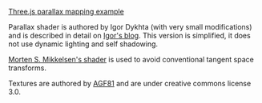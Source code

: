 [Three.js parallax mapping example](http://www.shapespark.com/labs/parallaxmap)

Parallax shader is authored by Igor Dykhta (with very small modifications) and is described in detail on [Igor's blog](http://sunandblackcat.com/tipFullView.php?topicid=28).
This version is simplified, it does not use dynamic lighting and self shadowing.

[Morten S. Mikkelsen's shader](http://mmikkelsen3d.blogspot.sk/2012/02/parallaxpoc-mapping-and-no-tangent.html) is used to avoid conventional tangent space transforms.

Textures are authored by [AGF81](http://agf81.deviantart.com) and are under creative commons license 3.0.
